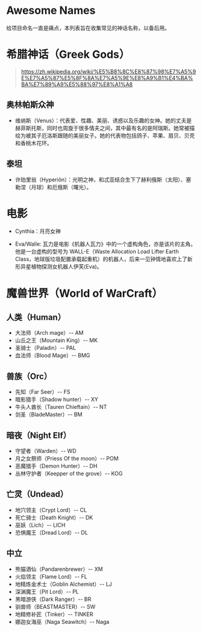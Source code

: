 # Awesome Names

给项目命名一直是痛点，本列表旨在收集常见的神话名称，以备后用。

# 希腊神话（Greek Gods）

> https://zh.wikipedia.org/wiki/%E5%B8%8C%E8%87%98%E7%A5%9E%E7%A5%87%E5%8F%8A%E7%A5%9E%E8%A9%B1%E4%BA%BA%E7%89%A9%E5%88%97%E8%A1%A8

## 奥林帕斯众神

- 维纳斯（Venus）：代表爱、性趣、美丽、诱惑以及乐趣的女神。她的丈夫是赫菲斯托斯，同时也周旋于很多情夫之间，其中最有名的是阿瑞斯。她常被描绘为被其子厄洛斯跟随的美丽女子。她的代表物包括鸽子、苹果、扇贝、贝壳和香桃木花环。

## 泰坦

- 许珀里翁（Hyperiôn）：光明之神，和忒亚结合生下了赫利俄斯（太阳）、塞勒涅（月球）和厄俄斯（曙光）。

# 电影

- Cynthia：月亮女神

- Eva/Walle: 瓦力是电影《机器人瓦力》中的一个虚构角色，亦是该片的主角。他是一台虚构的型号为 WALL-E（Waste Allocation Load Lifter Earth Class，地球版垃圾配置承载起重机）的机器人，后来一见钟情地喜欢上了新形异星植物探测女机器人伊芙(Eva)。

# 魔兽世界（World of WarCraft）

## 人类（Human）

- 大法师（Arch mage）-- AM
- 山丘之王（Mountain King）-- MK
- 圣骑士（Paladin）-- PAL
- 血法师（Blood Mage）-- BMG

## 兽族（Orc）

- 先知（Far Seer）-- FS
- 暗影猎手（Shadow hunter）-- XY
- 牛头人酋长（Tauren Chieftain）-- NT
- 剑圣（BladeMaster）-- BM

## 暗夜（Night Elf）

- 守望者（Warden）-- WD
- 月之女祭师（Priess Of the moon）-- POM
- 恶魔猎手（Demon Hunter）-- DH
- 丛林守护者（Keepper of the grove）-- KOG

## 亡灵（Undead）

- 地穴领主（Crypt Lord）-- CL
- 死亡骑士（Death Knight）-- DK
- 巫妖（Lich）-- LICH
- 恐惧魔王（Dread Lord）-- DL

## 中立

- 熊猫酒仙（Pandarenbrewer）-- XM
- 火焰领主（Flame Lord）-- FL
- 地精炼金术士（Goblin Alchemist）-- LJ
- 深渊魔王（Pit Lord）-- PL
- 黑暗游侠（Dark Ranger）-- BR
- 驯兽师（BEASTMASTER）-- SW
- 地精修补匠（Tinker）-- TINKER
- 娜迦女海巫（Naga Seawitch）-- Naga
